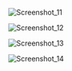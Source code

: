 ![Screenshot_11](https://user-images.githubusercontent.com/73348407/112534655-5edf6980-8dbc-11eb-978f-7666a9c31815.png)

![Screenshot_12](https://user-images.githubusercontent.com/73348407/112534657-60a92d00-8dbc-11eb-989d-d494dbe18a65.png)

![Screenshot_13](https://user-images.githubusercontent.com/73348407/112534662-6272f080-8dbc-11eb-9eb4-212902370184.png)

![Screenshot_14](https://user-images.githubusercontent.com/73348407/112534665-643cb400-8dbc-11eb-8096-9df87618821d.png)
